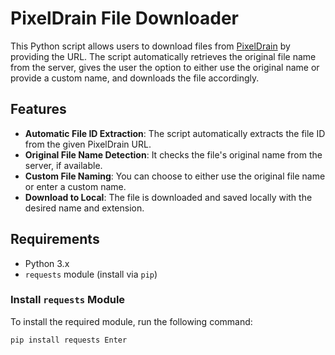# PixelDrain File Downloader

This Python script allows users to download files from [PixelDrain](https://pixeldrain.com) by providing the URL. The script automatically retrieves the original file name from the server, gives the user the option to either use the original name or provide a custom name, and downloads the file accordingly.

## Features

- **Automatic File ID Extraction**: The script automatically extracts the file ID from the given PixelDrain URL.
- **Original File Name Detection**: It checks the file's original name from the server, if available.
- **Custom File Naming**: You can choose to either use the original file name or enter a custom name.
- **Download to Local**: The file is downloaded and saved locally with the desired name and extension.

## Requirements

- Python 3.x
- `requests` module (install via `pip`)

### Install `requests` Module
To install the required module, run the following command:

```bash
pip install requests￼Enter
